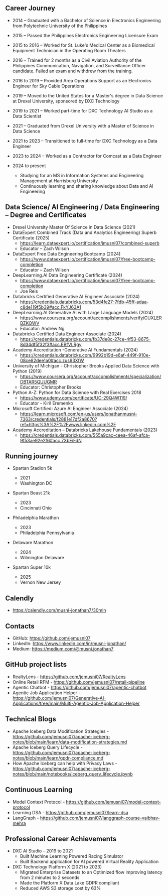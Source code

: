 ## Career Journey
- 2014 – Graduated with a Bachelor of Science in Electronics Engineering from Polytechnic University of the Philippines

- 2015 – Passed the Philippines Electronics Engineering Licensure Exam

- 2015 to 2016 – Worked for St. Luke's Medical Center as a Biomedical Equipment Technician in the Operating Room Theaters

- 2016 – Trained for 2 months as a Civil Aviation Authority of the Philippines Communication, Navigation, and Surveillance Officer candidate. Failed an exam and withdrew from the training.

- 2016 to 2019 – Provided Area Operations Support as an Electronics Engineer for Sky Cable Operations

- 2019 – Moved to the United States for a Master's degree in Data Science at Drexel University, sponsored by DXC Technology

- 2019 to 2021 – Worked part-time for DXC Technology AI Studio as a Data Scientist

- 2021 – Graduated from Drexel University with a Master of Science in Data Science

- 2021 to 2023 – Transitioned to full-time for DXC Technology as a Data Engineer

- 2023 to 2024 – Worked as a Contractor for Comcast as a Data Engineer

- 2024 to present
    - Studying for an MS in Information Systems and Engineering Management at Harrisburg University
    - Continuously learning and sharing knowledge about Data and AI Engineering


## Data Science/ AI Engineering / Data Engineering – Degree and Certificates 
-	Drexel University Master Of Science in Data Science (2021)
-	DataExpert Combined Track (Data and Analytics Engineering) Superb Certificate (2025)
    - https://learn.dataexpert.io/certification/jmusni07/combined-superb
    - Educator – Zach Wilson
-	DataExpert Free Data Engineering Bootcamp (2024)
    - https://www.dataexpert.io/certification/jmusni07/free-bootcamp-completion
    - Educator – Zach Wilson
-	DeepLearning.AI Data Engineering Certificate (2024)
    - https://www.dataexpert.io/certification/jmusni07/free-bootcamp-completion
    - Joe Reis
-	Databricks Certified Generative AI Engineer Associate (2024)
    - https://credentials.databricks.com/53d4fe27-7fdb-45ff-adaa-c8de119f5b39#acc.FkYJ63A1
-	DeepLearning.AI Generative AI with Large Language Models (2024)	
    - https://www.coursera.org/account/accomplishments/verify/CUXLERBZKQWV
    - Educator: Andrew Ng
-	Databricks Certified Data Engineer Associate (2024)
    - https://credentials.databricks.com/fb37de8c-27ce-4f53-8675-8d34df5f32f3#acc.EBfVLRgy
-	Academy Accreditation -Generative AI Fundamentals (2024)
    - https://credentials.databricks.com/9992b19d-e6af-449f-910e-08ce82dee1a0#acc.zus93XfW
-	University of Michigan - Christopher Brooks Applied Data Science with Python (2019)
    - https://www.coursera.org/account/accomplishments/specialization/DBTAR5QUUGMR
    - Educator: Christopher Brooks
-	Python A-Z: Python for Data Science with Real Exercises 2018
    - https://www.udemy.com/certificate/UC-29Q4W119/
    - Educator - Kiril Eremenko
-	Microsoft Certified: Azure AI Engineer Associate (2024)
    - https://learn.microsoft.com/en-us/users/jonathanmusni-7363/credentials/f2881e17df2a8670?ref=https%3A%2F%2Fwww.linkedin.com%2F
-	Academy Accreditation – Databricks Lakehouse Fundamentals (2023)
    - https://credentials.databricks.com/555a9cac-ceea-46af-afca-9f53ae92e2f6#acc.7XbEiFdN


## Running journey

-	Spartan Stadion 5k 
    - 2021
    - Washington DC

-	Spartan Beast 21k
    - 2023
    - Cincinnati Ohio

-	Philadelphia Marathon
    - 2023
    - Philadelphia Pennsylvania

-	Delaware Marathon
    - 2024 
    - Wilmington Delaware

-	Spartan Super 10k
    - 2025
    - Vernon New Jersey


## Calendly 
- https://calendly.com/musni-jonathan7/30min


## Contacts
- GitHub: https://github.com/jemusni07
- LinkedIn: https://www.linkedin.com/in/musni-jonathan/
- Medium: https://medium.com/@musni.jonathan7


## GitHub project lists 
- RealtyLens - https://github.com/jemusni07/RealtyLens
- Online Retail RFM - https://github.com/jemusni07/retail-pipeline
- Agentic Chatbot - https://github.com/jemusni07/agentic-chatbot
- Agentic Job Application Helper - https://github.com/jemusni07/Generative-AI-Applications/tree/main/Multi-Agentic-Job-Application-Helper

## Technical Blogs

- Apache Iceberg Data Modification Strategies - https://github.com/jemusni07/apache-iceberg-notes/blob/main/learn/data-modification-strategies.md
- Apache Iceberg Query Lifecycle - https://github.com/jemusni07/apache-iceberg-notes/blob/main/learn/gpdr-compliance.md
- How Apache Iceberg can help with Privacy Laws - https://github.com/jemusni07/apache-iceberg-notes/blob/main/notebooks/iceberg_query_lifecycle.ipynb


## Continuous Learning
- Model Context Protocol - https://github.com/jemusni07/model-context-protocol
- Learning DSA - https://github.com/jemusni07/learn-dsa
- LangGraph - https://github.com/jemusni07/langgraph-course-vaibhav-mehra

## Professional Career Achievements
- DXC AI Studio – 2019 to 2021
    - Built Machine Learning Powered Racing Simulator 
    - Built Backend application for AI powered Virtual Reality Application
- DXC Technology Platform X (2021 to 2023)
    - Migrated Enterprise Datasets to an Optimized flow improving latency from 2 minutes to 2 seconds
    - Made the Platform X Data Lake GDPR compliant
    - Reduced AWS S3 storage cost by 63%


